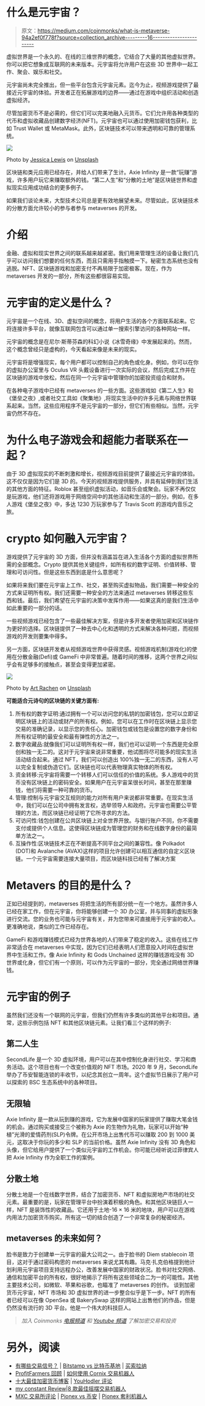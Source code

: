 # 什么是元宇宙？

> 原文：<https://medium.com/coinmonks/what-is-metaverse-94a2ef0f778f?source=collection_archive---------16----------------------->

虚拟世界是一个永久的、在线的三维世界的概念，它结合了大量的其他虚拟世界。你可以把它想象成互联网的未来版本。元宇宙将允许用户在这些 3D 世界中一起工作、聚会、娱乐和社交。

元宇宙尚未完全推出，但一些平台包含元宇宙元素。迄今为止，视频游戏提供了最接近元宇宙的体验。开发者正在拓展游戏的边界——通过在游戏中组织活动和创造虚拟经济。

尽管加密货币不是必需的，但它们可以完美地融入元货币。它们允许用各种类型的代币和虚拟收藏品创建数字经济(NFT)。元宇宙也可以通过使用加密钱包获利，比如 Trust Wallet 或 MetaMask。此外，区块链技术可以带来透明和可靠的管理系统。

![](img/442ee7a1756b487e1a0b96394546c25f.png)

Photo by [Jessica Lewis](https://unsplash.com/@jessicalewiscreative?utm_source=medium&utm_medium=referral) on [Unsplash](https://unsplash.com?utm_source=medium&utm_medium=referral)

区块链和类元应用已经存在，并给人们带来了生计。Axie Infinity 是一款“玩赚”游戏，许多用户玩它来赚取额外的钱。“第二人生”和“分散的土地”是区块链世界和虚拟现实应用成功结合的更多例子。

如果我们谈论未来，大型技术公司总是更有效地展望未来。尽管如此，区块链技术的分散方面允许较小的参与者参与 metaverses 的开发。

# 介绍

金融、虚拟和现实世界之间的联系越来越紧密。我们用来管理生活的设备让我们几乎可以访问我们想要的任何东西，而且只需用手指触摸一下。秘密生态系统也没有逃脱。NFT、区块链游戏和加密支付不再局限于加密极客。现在，作为 metaverses 开发的一部分，所有这些都很容易实现。

# 元宇宙的定义是什么？

元宇宙是一个在线、3D、虚拟空间的概念，将用户生活的各个方面联系起来。它将连接许多平台，就像互联网包含可以通过单一搜索引擎访问的各种网站一样。

元宇宙的概念是在尼尔·斯蒂芬森的科幻小说《冰雪奇缘》中发展起来的。然而，这个概念曾经只是虚构的，今天看起来像是未来的现实。

元宇宙将是增强现实，每个用户都可以控制自己的角色或化身。例如，你可以在你的虚拟办公室里与 Oculus VR 头戴设备进行一次实际的会议，然后完成工作并在区块链的游戏中放松，然后在同一个元宇宙中管理你的加密投资组合和财务。

在各种电子游戏中已经有 metaverses 的一些方面。这些游戏如《第二人生》和《堡垒之夜》,或者社交工具如《聚集地》,将现实生活中的许多元素与网络世界联系起来。当然，这些应用程序不是元宇宙的一部分，但它们有些相似。当然，元宇宙仍然不存在。

# 为什么电子游戏会和超能力者联系在一起？

由于 3D 虚拟现实的不断刺激和增长，视频游戏目前提供了最接近元宇宙的体验。这不仅仅是因为它们是 3D 的。今天的视频游戏提供服务，并具有延伸到我们生活的其他方面的特征。Roblox 甚至组织虚拟活动，如音乐会或聚会。玩家不再仅仅是玩游戏，他们还将游戏用于网络空间中的其他活动和生活的一部分。例如，在多人游戏《堡垒之夜》中，多达 1230 万玩家参与了 Travis Scott 的游戏内音乐之旅。

# crypto 如何融入元宇宙？

游戏提供了元宇宙的 3D 方面，但并没有涵盖旨在进入生活各个方面的虚拟世界所需的全部概念。Crypto 提供其他关键组件，如所有权的数字证明、价值转移、管理和可访问性。但是这些东西到底是什么意思呢？

如果将来我们要在元宇宙上工作、社交，甚至购买虚拟物品，我们需要一种安全的方式来证明所有权。我们还需要一种安全的方法来通过 metaverses 转移这些东西和钱。最后，我们希望在元宇宙的决策中发挥作用——如果这真的是我们生活中如此重要的一部分的话。

一些视频游戏已经包含了一些最佳解决方案，但是许多开发者使用加密和区块链作为更好的选择。区块链提供了一种去中心化和透明的方式来解决各种问题，而视频游戏的开发则要集中得多。

另一方面，区块链开发者从视频游戏世界中获得灵感。视频游戏机制(游戏化)的使用在分散金融(Defi)或 GameFi 中非常普遍。随着时间的推移，这两个世界之间似乎会有足够多的接触点，甚至会变得更加紧密。

![](img/5aaa30e9006450180b30ab4f54810836.png)

Photo by [Art Rachen](https://unsplash.com/@artrachen?utm_source=medium&utm_medium=referral) on [Unsplash](https://unsplash.com?utm_source=medium&utm_medium=referral)

**可能适合元诗句的区块链的关键方面有:**

1.  所有权的数字证明:通过拥有一个可以访问您的私钥的加密钱包，您可以立即证明区块链上的活动或财产的所有权。例如，您可以在工作时在区块链上显示您交易的准确记录，以显示您的责任心。加密钱包或钱包是设置您的数字身份和所有权证明的最安全和最有弹性的方法之一。
2.  数字收藏品:就像我们可以证明所有权一样，我们也可以证明一个东西是完全原创和独一无二的。这对于元宇宙来说非常重要，他试图将尽可能多的现实生活活动结合起来。通过 NFT，我们可以创造出 100%独一无二的东西，没有人可以完全复制或伪造它们。区块链也可以代表物理真实物体的所有权。
3.  资金转移:元宇宙将需要一个转移人们可以信任的价值的系统。多人游戏中的货币没有区块链上的密码安全。如果用户在元宇宙呆很长时间，甚至在那里赚钱，他们将需要一种可靠的货币。
4.  管理:控制与元宇宙交互规则的能力对所有用户来说都非常重要。在现实生活中，我们可以在公司中拥有发言权，选举领导人和政府。元宇宙也需要公平管理的方法，而区块链已经证明了它所寻求的方法。
5.  可访问性:钱包创建在公共区块链上对全世界开放。与银行账户不同，你不需要支付或提供个人信息。这使得区块链成为管理您的财务和在线数字身份的最简单方法之一。
6.  互操作性:区块链技术正在不断提高不同平台之间的兼容性。像 Polkadot (DOT)和 Avalanche (AVAX)这样的项目允许创建可以相互通信的自定义区块链。一个元宇宙需要连接大量项目，而区块链科技已经有了解决方案

# Metavers 的目的是什么？

正如已经提到的，metaverses 将把生活的所有部分统一在一个地方。虽然许多人已经在家工作，但在元宇宙，你将能够创建一个 3D 办公室，并与同事的虚拟形象进行交流。您的业务也可能与元宇宙有关，并为您带来可直接用于元宇宙的收入。更准确地说，类似的工作已经存在。

GameFi 和游戏赚钱模式已经为世界各地的人们带来了稳定的收入。这些在线工作非常适合在 metaverses 中实现，因为它们已经表明人们愿意投入时间在虚拟世界中生活和工作。像 Axie Infinity 和 Gods Unchained 这样的赚钱游戏没有 3D 世界或化身，但它们有一个原则，可以作为元宇宙的一部分，完全通过网络世界赚钱。

# 元宇宙的例子

虽然我们还没有一个联网的元宇宙，但我们仍然有许多类似的其他平台和项目。通常，这些示例包括 NFT 和其他区块链元素。让我们看三个这样的例子:

## 第二人生

SecondLife 是一个 3D 虚拟环境，用户可以在其中控制化身进行社交、学习和商务活动。这个项目也有一个改变价值观的 NFT 市场。2020 年 9 月，SecondLife 举办了币安智能连锁的丰收节，以纪念其创立一周年。这个虚拟节日展示了用户可以探索的 BSC 生态系统中的各种项目。

## 无限轴

Axie Infinity 是一款从玩到赚的游戏，它为发展中国家的玩家提供了赚取大笔金钱的机会。通过购买或接受三个被称为 Axie 的生物作为礼物，玩家可以开始“种植”光滑的爱情药剂(SLP)令牌。在公开市场上出售代币可以赚取 200 到 1000 美元，这取决于你玩的多少和 SLP 的当前价格。虽然 Axie Infinity 没有 3D 角色和头像，但它给用户提供了一个类似元宇宙的工作机会。你可能已经听说过菲律宾人把 Axie Infinity 作为全职工作的案例。

## 分散土地

分散土地是一个在线数字世界，结合了加密货币、NFT 和虚拟房地产市场的社交元素。最重要的是，玩家在管理平台中扮演着积极的角色。和其他区块链巨人一样，NFT 是装饰性的收藏品。它还用于土地-16 × 16 米的地块，用户可以在游戏内用法力加密货币购买。所有这一切的结合创造了一个非常复杂的秘密经济。

## metaverses 的未来如何？

脸书是致力于创建单一元宇宙的最大公司之一。由于脸书的 Diem stablecoin 项目，这对于通过密码构思的 metaverses 来说尤其有趣。马克·扎克伯格提到他计划利用元宇宙项目支持远程办公，改善发展中国家的财政状况。脸书对社交网络、通信和加密平台的所有权，很好地揭示了将所有这些领域合二为一的可能性。其他主要技术公司，如微软、苹果和谷歌，也瞄准了 metaverses 的创作。
谈到加密货币元宇宙，NFT 市场和 3D 虚拟世界的进一步整合似乎是下一步。NFT 的所有者已经可以在像 OpenSea 或 BakerySwap 这样的网站上出售他们的作品，但是仍然没有流行的 3D 平台。他是一个伟大的科技巨人。

> *加入 Coinmonks* [*电报频道*](https://t.me/coincodecap) *和* [*Youtube 频道*](https://www.youtube.com/c/coinmonks/videos) *了解加密交易和投资*

# 另外，阅读

*   [有哪些交易信号？](https://coincodecap.com/trading-signal) | [Bitstamp vs 比特币基地](https://coincodecap.com/bitstamp-coinbase) | [买索拉纳](https://coincodecap.com/buy-solana)
*   [ProfitFarmers 回顾](https://coincodecap.com/profitfarmers-review) | [如何使用 Cornix 交易机器人](https://coincodecap.com/cornix-trading-bot)
*   [十大最佳加密货币博客](https://coincodecap.com/best-cryptocurrency-blogs) | [YouHodler 评论](https://coincodecap.com/youhodler-review)
*   [my constant Review](https://coincodecap.com/myconstant-review)|[8 款最佳摇摆交易机器人](https://coincodecap.com/best-swing-trading-bots)
*   [MXC 交易所评论](/coinmonks/mxc-exchange-review-3af0ec1cba8c) | [Pionex vs 币安](https://coincodecap.com/pionex-vs-binance) | [Pionex 套利机器人](https://coincodecap.com/pionex-arbitrage-bot)